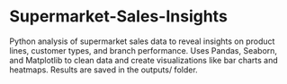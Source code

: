 # Supermarket-Sales-Insights
Python analysis of supermarket sales data to reveal insights on product lines, customer types, and branch performance. Uses Pandas, Seaborn, and Matplotlib to clean data and create visualizations like bar charts and heatmaps. Results are saved in the outputs/ folder.
